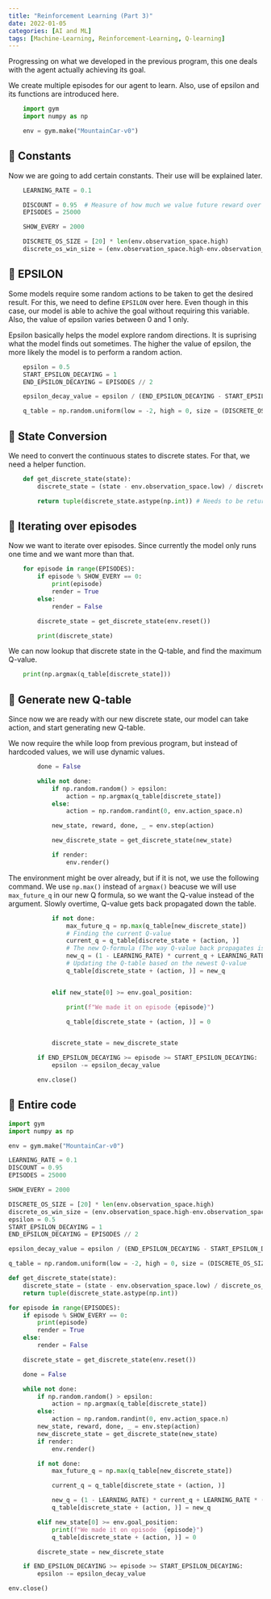 ```yaml
---
title: "Reinforcement Learning (Part 3)"
date: 2022-01-05
categories: [AI and ML]
tags: [Machine-Learning, Reinforcement-Learning, Q-learning]
---
```


Progressing on what we developed in the previous program, this one deals with the
agent actually achieving its goal.

We create multiple episodes for our agent to learn. Also, use of epsilon and its functions
are introduced here.

```python
    import gym
    import numpy as np

    env = gym.make("MountainCar-v0")
```

## 💢 Constants

Now we are going to add certain constants. Their use will be explained later.

```python
    LEARNING_RATE = 0.1

    DISCOUNT = 0.95  # Measure of how much we value future reward over current reward (> 0, < 1)
    EPISODES = 25000

    SHOW_EVERY = 2000

    DISCRETE_OS_SIZE = [20] * len(env.observation_space.high)
    discrete_os_win_size = (env.observation_space.high-env.observation_space.low) / DISCRETE_OS_SIZE
```

## 💢 EPSILON

Some models require some random actions to be taken to get the desired result. For this, we need to define
`EPSILON` over here. Even though in this case, our model is able to achive the goal without requiring
this variable. Also, the value of epsilon varies between 0 and 1 only.

Epsilon basically helps the model explore random directions. It is suprising what the model finds
out sometimes. The higher the value of epsilon, the more likely the model is to perform a random action.

```python
    epsilon = 0.5
    START_EPSILON_DECAYING = 1
    END_EPSILON_DECAYING = EPISODES // 2

    epsilon_decay_value = epsilon / (END_EPSILON_DECAYING - START_EPSILON_DECAYING) # Amount decayed by in each episode

    q_table = np.random.uniform(low = -2, high = 0, size = (DISCRETE_OS_SIZE + [env.action_space.n]))
```

## 💢 State Conversion

We need to convert the continuous states to discrete states. For that, we need a helper function.

```python
    def get_discrete_state(state):
        discrete_state = (state - env.observation_space.low) / discrete_os_win_size

        return tuple(discrete_state.astype(np.int)) # Needs to be returned in tuple form
```

## 💢 Iterating over episodes

Now we want to iterate over episodes. Since currently the model only runs one time
and we want more than that.

```python
    for episode in range(EPISODES):
        if episode % SHOW_EVERY == 0:
            print(episode)
            render = True
        else:
            render = False

        discrete_state = get_discrete_state(env.reset())

        print(discrete_state)
```

We can now lookup that discrete state in the Q-table, and find the maximum Q-value.

```python
    print(np.argmax(q_table[discrete_state]))
```

## 💢 Generate new Q-table

Since now we are ready with our new discrete state, our model can take action, and start generating
new Q-table.

We now require the while loop from previous program, but instead of hardcoded values, we will use dynamic values.

```python
        done = False

        while not done:
            if np.random.random() > epsilon:
                action = np.argmax(q_table[discrete_state])
            else:
                action = np.random.randint(0, env.action_space.n)

            new_state, reward, done, _ = env.step(action)

            new_discrete_state = get_discrete_state(new_state)

            if render:
                env.render()
```

The environment might be over already, but if it is not, we use the following command. We use `np.max()` instead of `argmax()` beacuse we will use `max_future_q` in our new Q formula, so we want the Q-value instead of the argument. Slowly overtime, Q-value gets back propagated down the table.

```python
            if not done:
                max_future_q = np.max(q_table[new_discrete_state])
                # Finding the current Q-value
                current_q = q_table[discrete_state + (action, )]
                # The new Q-formula (The way Q-value back propagates is based on all the parameters of this formula)
                new_q = (1 - LEARNING_RATE) * current_q + LEARNING_RATE * (reward + DISCOUNT * max_future_q)
                # Updating the Q-table based on the newest Q-value
                q_table[discrete_state + (action, )] = new_q


            elif new_state[0] >= env.goal_position:

                print(f"We made it on episode {episode}")

                q_table[discrete_state + (action, )] = 0


            discrete_state = new_discrete_state

        if END_EPSILON_DECAYING >= episode >= START_EPSILON_DECAYING:
            epsilon -= epsilon_decay_value

        env.close()
```

## 💢 Entire code

```python
import gym
import numpy as np

env = gym.make("MountainCar-v0")

LEARNING_RATE = 0.1
DISCOUNT = 0.95
EPISODES = 25000

SHOW_EVERY = 2000

DISCRETE_OS_SIZE = [20] * len(env.observation_space.high)
discrete_os_win_size = (env.observation_space.high-env.observation_space.low) / DISCRETE_OS_SIZE
epsilon = 0.5
START_EPSILON_DECAYING = 1
END_EPSILON_DECAYING = EPISODES // 2

epsilon_decay_value = epsilon / (END_EPSILON_DECAYING - START_EPSILON_DECAYING)

q_table = np.random.uniform(low = -2, high = 0, size = (DISCRETE_OS_SIZE + [env.action_space.n]))

def get_discrete_state(state):
    discrete_state = (state - env.observation_space.low) / discrete_os_win_size
    return tuple(discrete_state.astype(np.int))

for episode in range(EPISODES):
    if episode % SHOW_EVERY == 0:
        print(episode)
        render = True
    else:
        render = False

    discrete_state = get_discrete_state(env.reset())

    done = False

    while not done:
        if np.random.random() > epsilon:
            action = np.argmax(q_table[discrete_state])
        else:
            action = np.random.randint(0, env.action_space.n)
        new_state, reward, done, _ = env.step(action)
        new_discrete_state = get_discrete_state(new_state)
        if render:
            env.render()

        if not done:
            max_future_q = np.max(q_table[new_discrete_state])

            current_q = q_table[discrete_state + (action, )]

            new_q = (1 - LEARNING_RATE) * current_q + LEARNING_RATE * (reward + DISCOUNT * max_future_q)
            q_table[discrete_state + (action, )] = new_q

        elif new_state[0] >= env.goal_position:
            print(f"We made it on episode  {episode}")
            q_table[discrete_state + (action, )] = 0

        discrete_state = new_discrete_state

    if END_EPSILON_DECAYING >= episode >= START_EPSILON_DECAYING:
        epsilon -= epsilon_decay_value

env.close()

```
